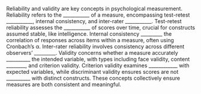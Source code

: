 Reliability and validity are key concepts in psychological measurement. Reliability refers to the ___________ of a measure, encompassing test-retest ___________, internal consistency, and inter-rater ___________. Test-retest reliability assesses the ___________ of scores over time, crucial for constructs assumed stable, like intelligence. Internal consistency _________ the correlation of responses across items within a measure, often using Cronbach’s α. Inter-rater reliability involves consistency across different observers’ _________. Validity concerns whether a measure accurately __________ the intended variable, with types including face validity, content ________, and criterion validity. Criterion validity examines ____________ with expected variables, while discriminant validity ensures scores are not __________ with distinct constructs. These concepts collectively ensure measures are both consistent and meaningful.